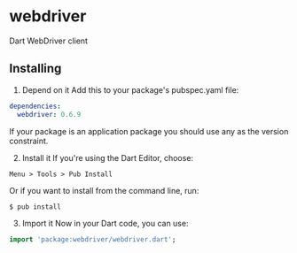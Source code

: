 webdriver
=========

Dart WebDriver client

Installing
----------


1. Depend on it
Add this to your package's pubspec.yaml file:

```YAML
dependencies:
  webdriver: 0.6.9
```

If your package is an application package you should use any as the version constraint.

2. Install it
If you're using the Dart Editor, choose:

```
Menu > Tools > Pub Install
```

Or if you want to install from the command line, run:

```
$ pub install
```

3. Import it
Now in your Dart code, you can use:

```Dart
import 'package:webdriver/webdriver.dart';
```

